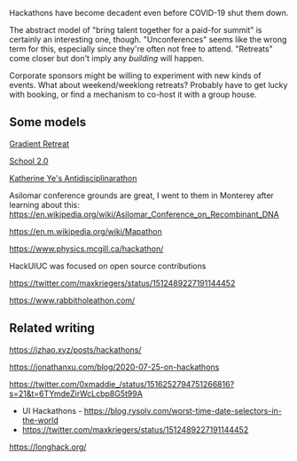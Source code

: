 
Hackathons have become decadent even before COVID-19 shut them down.

The abstract model of "bring talent together for a paid-for summit" is certainly an interesting one, though. "Unconferences" seems like the wrong term for this, especially since they're often not free to attend. "Retreats" come closer but don't imply any _building_ will happen.

Corporate sponsors might be willing to experiment with new kinds of events. What about weekend/weeklong retreats? Probably have to get lucky with booking, or find a mechanism to co-host it with a group house.

## Some models

[Gradient Retreat](https://www.gradientretreat.com/)

[School 2.0](https://school2point0.com/aee92f2b69574fd0a9f867539953b0fd)

[Katherine Ye's Antidisciplinarathon](http://hypotext.co/antidisciplinarathon)

Asilomar conference grounds are great, I went to them in Monterey after learning about this:
https://en.wikipedia.org/wiki/Asilomar_Conference_on_Recombinant_DNA

https://en.m.wikipedia.org/wiki/Mapathon

https://www.physics.mcgill.ca/hackathon/

HackUIUC was focused on open source contributions

https://twitter.com/maxkriegers/status/1512489227191144452

https://www.rabbitholeathon.com/

## Related writing

https://jzhao.xyz/posts/hackathons/

https://jonathanxu.com/blog/2020-07-25-on-hackathons

https://twitter.com/0xmaddie_/status/1516252794751266816?s=21&t=6TYmdeZirWcLcbp8G5t99A

- UI Hackathons - https://blog.rysolv.com/worst-time-date-selectors-in-the-world
- https://twitter.com/maxkriegers/status/1512489227191144452

https://longhack.org/

